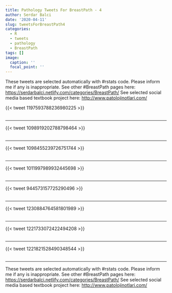 ```yaml
---
title: Pathology Tweets For BreastPath - 4
author: Serdar Balci
date: '2020-04-11'
slug: tweetsForBreastPath4
categories:
  - R
  - tweets
  - pathology
  - BreastPath
tags: []
image:
  caption: ''
  focal_point: ''
---
```



These tweets are selected automatically with #rstats code. Please inform me if any is inappropriate.
See other #BreastPath pages here: https://serdarbalci.netlify.com/categories/BreastPath/ 
See selected social media based textbook project here: http://www.patolojinotlari.com/

{{< tweet 1197593788236980225 >}}
<br>
<br>
<hr>
{{< tweet 1098919202788798464 >}}
<br>
<br>
<hr>
{{< tweet 1098455239726751744 >}}
<br>
<br>
<hr>
{{< tweet 1011997989932445698 >}}
<br>
<br>
<hr>
{{< tweet 944573157725290496 >}}
<br>
<br>
<hr>
{{< tweet 1230884764581801989 >}}
<br>
<br>
<hr>
{{< tweet 1221733072422494208 >}}
<br>
<br>
<hr>
{{< tweet 1221821528490348544 >}}
<br>
<br>
<hr>


These tweets are selected automatically with #rstats code. Please inform me if any is inappropriate.
See other #BreastPath pages here: https://serdarbalci.netlify.com/categories/BreastPath/ 
See selected social media based textbook project here: http://www.patolojinotlari.com/
